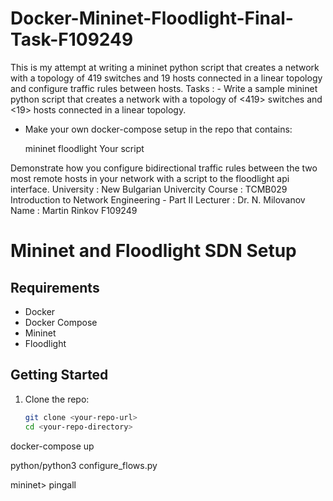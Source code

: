# Docker-Mininet-Floodlight-Final-Task-F109249
This is my attempt at writing a mininet python script that creates a network with a topology of 419 switches and 19 hosts connected in a linear topology and configure traffic rules between hosts.
Tasks : - Write a sample mininet python script that creates a network with a topology of <419> switches and <19> hosts connected in a linear topology.

- Make your own docker-compose setup in the repo that contains:

    mininet
    floodlight
    Your script

Demonstrate how you configure bidirectional traffic rules between the two most remote hosts in your network with a script to the floodlight api interface.
University : New Bulgarian Univercity
Course : TCMB029 Introduction to Network Engineering - Part II
Lecturer : Dr. N. Milovanov
Name : Martin Rinkov F109249

# Mininet and Floodlight SDN Setup

## Requirements
- Docker
- Docker Compose
- Mininet
- Floodlight

## Getting Started
1. Clone the repo:
   ```bash
   git clone <your-repo-url>
   cd <your-repo-directory>

docker-compose up

python/python3 configure_flows.py

mininet> pingall





